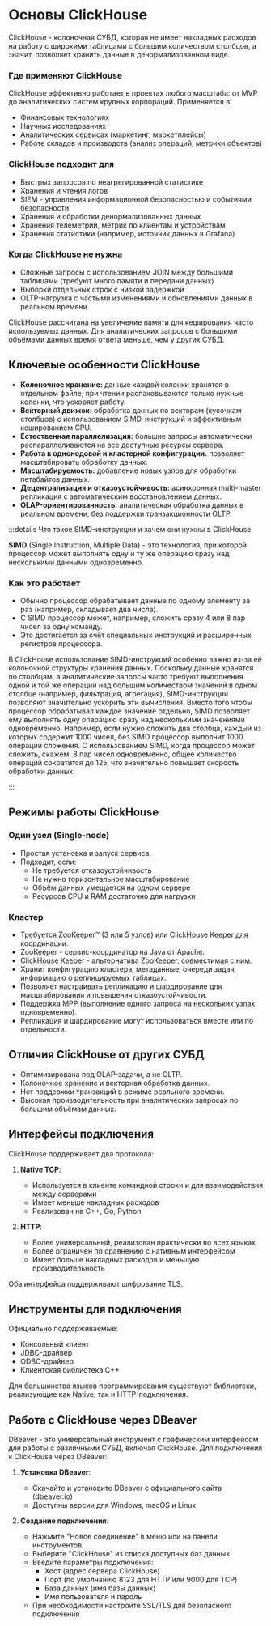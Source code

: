 # Основы ClickHouse

ClickHouse - колоночная СУБД, которая не имеет накладных расходов на работу с широкими таблицами с большим количеством столбцов, а значит, позволяет хранить данные в денормализованном виде.

### Где применяют ClickHouse

ClickHouse эффективно работает в проектах любого масштаба: от MVP до аналитических систем крупных корпораций. Применяется в:

- Финансовых технологиях
- Научных исследованиях
- Аналитических сервисах (маркетинг, маркетплейсы)
- Работе складов и производств (анализ операций, метрики объектов)

### ClickHouse подходит для

- Быстрых запросов по неагрегированной статистике
- Хранения и чтения логов
- SIEM - управления информационной безопасностью и событиями безопасности
- Хранения и обработки денормализованных данных
- Хранения телеметрии, метрик по клиентам и устройствам
- Хранения статистики (например, источник данных в Grafana)

### Когда ClickHouse не нужна

- Сложные запросы с использованием JOIN между большими таблицами (требуют много памяти и передачи данных)
- Выборки отдельных строк с низкой задержкой
- OLTP-нагрузка с частыми изменениями и обновлениями данных в реальном времени

ClickHouse рассчитана на увеличение памяти для кеширования часто используемых данных. Для аналитических запросов с большими объёмами данных время ответа меньше, чем у других СУБД.

## Ключевые особенности ClickHouse

- **Колоночное хранение:** данные каждой колонки хранятся в отдельном файле, при чтении распаковываются только нужные колонки, что ускоряет работу.
- **Векторный движок:** обработка данных по векторам (кусочкам столбцов) с использованием SIMD-инструкций и эффективным кешированием CPU.
- **Естественная параллелизация:** большие запросы автоматически распараллеливаются на все доступные ресурсы сервера.
- **Работа в однонодовой и кластерной конфигурации:** позволяет масштабировать обработку данных.
- **Масштабируемость:** добавление новых узлов для обработки петабайтов данных.
- **Децентрализация и отказоустойчивость:** асинхронная multi-master репликация с автоматическим восстановлением данных.
- **OLAP-ориентированность:** аналитическая обработка данных в реальном времени, без поддержки транзакционности OLTP.

:::details Что такое SIMD-инструкции и зачем они нужны в ClickHouse

**SIMD** (Single Instruction, Multiple Data) - это технология, при которой процессор может выполнять одну и ту же операцию сразу над несколькими данными одновременно.

### Как это работает

- Обычно процессор обрабатывает данные по одному элементу за раз (например, складывает два числа).
- С SIMD процессор может, например, сложить сразу 4 или 8 пар чисел за одну команду.
- Это достигается за счёт специальных инструкций и расширенных регистров процессора.

В ClickHouse использование SIMD-инструкций особенно важно из-за её колоночной структуры хранения данных. Поскольку данные хранятся по столбцам, а аналитические запросы часто требуют выполнения одной и той же операции над большим количеством значений в одном столбце (например, фильтрация, агрегация), SIMD-инструкции позволяют значительно ускорить эти вычисления. Вместо того чтобы процессор обрабатывал каждое значение отдельно, SIMD позволяет ему выполнять одну операцию сразу над несколькими значениями одновременно. Например, если нужно сложить два столбца, каждый из которых содержит 1000 чисел, без SIMD процессор выполнит 1000 операций сложения. С использованием SIMD, когда процессор может сложить, скажем, 8 пар чисел одновременно, общее количество операций сократится до 125, что значительно повышает скорость обработки данных.

:::

## Режимы работы ClickHouse

### Один узел (Single-node)

- Простая установка и запуск сервиса.
- Подходит, если:
  - Не требуется отказоустойчивость
  - Не нужно горизонтальное масштабирование
  - Объём данных умещается на одном сервере
  - Ресурсов CPU и RAM достаточно для нагрузки

### Кластер

- Требуется ZooKeeper™ (3 или 5 узлов) или ClickHouse Keeper для координации.
- ZooKeeper - сервис-координатор на Java от Apache.
- ClickHouse Keeper - альтернатива ZooKeeper, совместимая с ним.
- Хранит конфигурацию кластера, метаданные, очереди задач, информацию о реплицируемых таблицах.
- Позволяет настраивать репликацию и шардирование для масштабирования и повышения отказоустойчивости.
- Поддержка MPP (выполнение одного запроса на нескольких узлах одновременно).
- Репликация и шардирование могут использоваться вместе или по отдельности.

## Отличия ClickHouse от других СУБД

- Оптимизирована под OLAP-задачи, а не OLTP.
- Колоночное хранение и векторная обработка данных.
- Нет поддержки транзакций в режиме реального времени.
- Высокая производительность при аналитических запросах по большим объёмам данных.

## Интерфейсы подключения

ClickHouse поддерживает два протокола:

1. **Native TCP**:

   - Используется в клиенте командной строки и для взаимодействия между серверами
   - Имеет меньше накладных расходов
   - Реализован на C++, Go, Python

2. **HTTP**:
   - Более универсальный, реализован практически во всех языках
   - Более ограничен по сравнению с нативным интерфейсом
   - Имеет больше накладных расходов и меньшую производительность

Оба интерфейса поддерживают шифрование TLS.

## Инструменты для подключения

Официально поддерживаемые:

- Консольный клиент
- JDBC-драйвер
- ODBC-драйвер
- Клиентская библиотека C++

Для большинства языков программирования существуют библиотеки, реализующие как Native, так и HTTP-подключения.

## Работа с ClickHouse через DBeaver

DBeaver - это универсальный инструмент с графическим интерфейсом для работы с различными СУБД, включая ClickHouse. Для подключения к ClickHouse через DBeaver:

1. **Установка DBeaver**:

   - Скачайте и установите DBeaver с официального сайта (dbeaver.io)
   - Доступны версии для Windows, macOS и Linux

2. **Создание подключения**:

   - Нажмите "Новое соединение" в меню или на панели инструментов
   - Выберите "ClickHouse" из списка доступных баз данных
   - Введите параметры подключения:
     - Хост (адрес сервера ClickHouse)
     - Порт (по умолчанию 8123 для HTTP или 9000 для TCP)
     - База данных (имя базы данных)
     - Имя пользователя и пароль
   - При необходимости настройте SSL/TLS для безопасного подключения
